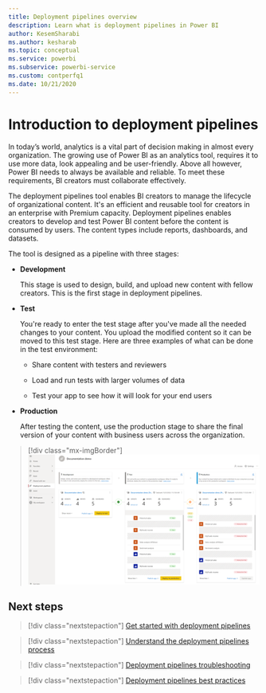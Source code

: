```yaml
---
title: Deployment pipelines overview 
description: Learn what is deployment pipelines in Power BI
author: KesemSharabi
ms.author: kesharab
ms.topic: conceptual
ms.service: powerbi
ms.subservice: powerbi-service
ms.custom: contperfq1
ms.date: 10/21/2020
---
```


# Introduction to deployment pipelines

In today’s world, analytics is a vital part of decision making in almost every organization. The growing use of Power BI as an analytics tool, requires it to use more data, look appealing and  be user-friendly. Above all however, Power BI needs to always be available and reliable. To meet these requirements, BI creators must collaborate effectively.

The deployment pipelines tool enables BI creators to manage the lifecycle of organizational content. It's an efficient and reusable tool for creators in an enterprise with Premium capacity. Deployment pipelines enables creators to develop and test Power BI content before the content is consumed by users. The content types include reports, dashboards, and datasets.

The tool is designed as a pipeline with three stages:

* **<a name="development"></a>Development**
    
    This stage is used to design, build, and upload new content with  fellow creators. This is the first stage in deployment pipelines.

* **<a name="test"></a>Test**

    You're ready to enter the test stage after you've made all the needed changes to your content. You upload the modified content so it can be moved to this test stage. Here are three examples of what can be done in the test environment:

    * Share content with testers and reviewers

    * Load and run tests with larger volumes of data

    * Test your app to see how it will look for your end users

* **<a name="production"></a>Production**

    After testing the content, use the production stage to share the final version of your content with business users across the organization.

>[!div class="mx-imgBorder"]
>![A screenshot of a working deployment pipeline with all three stages, development, test and production, populated.](media/deployment-pipelines-overview/deployment-pipelines-overview.png)

## Next steps

>[!div class="nextstepaction"]
>[Get started with deployment pipelines](deployment-pipelines-get-started.md)

>[!div class="nextstepaction"]
>[Understand the deployment pipelines process](deployment-pipelines-process.md)

>[!div class="nextstepaction"]
>[Deployment pipelines troubleshooting](deployment-pipelines-troubleshooting.md)

>[!div class="nextstepaction"]
>[Deployment pipelines best practices](deployment-pipelines-best-practices.md)
